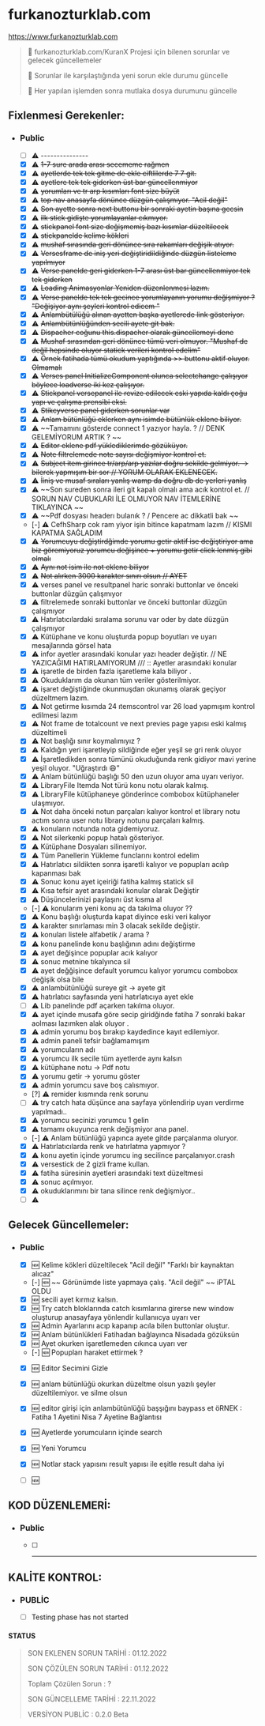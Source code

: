 ﻿# furkanozturklab.com

<https://www.furkanozturklab.com>

> 📝 furkanozturklab.com/KuranX Projesi için bilenen sorunlar ve gelecek güncellemeler
>
> 📝 Sorunlar ile karşılaştığında yeni sorun ekle durumu güncelle
> 
> 📝 Her yapılan işlemden sonra mutlaka dosya durumunu güncelle
>


## Fixlenmesi Gerekenler:


* ### Public 

	* [ ] ⚠️ ---------------
	* [x] ⚠️ ~~1-7 sure arada arası secememe rağmen~~
	* [x] ⚠️ ~~ayetlerde tek tek gitme de ekle ciftlilerde 7 7 git.~~
	* [x] ⚠️ ~~ayetlere tek tek giderken üst bar güncellenmiyor~~
	* [x] ⚠️ ~~yorumları ve tr arp kısımları font size büyüt~~
	* [x] ⚠️ ~~top nav anasayfa dönünce düzgün çalışmıyor. "Acil değil"~~
	* [x] ⚠️ ~~Son ayette sonra next buttonu bir sonraki ayetin başına gecsin~~
	* [x] ⚠️ ~~ilk stick gidişte yorumlayanlar cıkmıyor.~~
	* [x] ⚠️ ~~stickpanel font size değişmemiş bazı kısımlar düzeltilecek~~
	* [x] ⚠️ ~~stickpanelde kelime kökleri~~
	* [x] ⚠️ ~~mushaf sırasında geri dönünce sıra rakamları değişik atıyor.~~
	* [x] ⚠️ ~~Versesframe de iniş yeri değiştiridildiğinde düzgün listeleme yapılmıyor~~
	* [x] ⚠️ ~~Verse panelde geri giderken 1-7 arası üst bar güncellenmiyor tek tek giderken~~
	* [x] ⚠️ ~~Loading Animasyonlar Yeniden düzenlenmesi lazım.~~
	* [x] ⚠️ ~~Verse panelde tek tek gecince yorumlayanın yorumu değişmiyor ? "Değişiyor aynı şeyleri kontrol edicem "~~
    * [x] ⚠️ ~~Anlambütülüğü alınan ayetten başka ayetlerede link gösteriyor.~~
    * [x] ⚠️ ~~Anlambütünlüğünden secili ayete git bak.~~
    * [x] ⚠️ ~~Dispacher coğunu this.dispacher olarak güncellemeyi dene~~
    * [x] ⚠️ ~~Mushaf sırasından geri dönünce tümü veri olmuyor. "Mushaf de değil hepsinde oluyor statick verileri kontrol edelim"~~
    * [x] ⚠️ ~~Örnek fatihada tümü okudum yaptığında >> buttonu aktif oluyor. Olmamalı~~
    * [x] ⚠️ ~~Verses panel InitializeComponent olunca selectchange çalışıyor böylece loadverse iki kez çalışıyor.~~
	* [x] ⚠️ ~~Stickpanel versepanel ile revize edilecek eski yapıda kaldı çoğu yapı ve çalışma prensibi eksi.~~
    * [x] ⚠️ ~~Stikcyverse panel giderken sorunlar var~~
    * [x] ⚠️ ~~Anlam bütünlüğü eklerken aynı isimde bütünlük eklene biliyor.~~
    * [x] ⚠️ ~~Tamamını gösterde connect 1 yazıyor hayla. ?  // DENK GELEMİYORUM ARTIK ? ~~
    * [x] ⚠️ ~~Editor eklene pdf yüklediklerimde gözüküyor.~~
    * [x] ⚠️ ~~Note filtrelemede note sayısı değişmiyor kontrol et.~~
    * [x] ⚠️ ~~Subject item girince tr/arp/arp yazılar doğru sekilde gelmiyor. -> bilerek yapmışım bir sor // YORUM OLARAK EKLENECEK.~~
    * [x] ⚠️ ~~İiniş ve musaf sıraları yanlış wamp da doğru db de yerleri yanlış~~
    * [x] ⚠️ ~~Son sureden sonra ileri git kapalı olmalı ama acık kontrol et. // SORUN NAV CUBUKLARI İLE OLMUYOR NAV İTEMLERİNE TIKLAYINCA ~~
    * [x] ⚠️ ~~Pdf dosyası headerı bulanık ? / Pencere ac dikkatli bak ~~
    * [-] ⚠️ CefhSharp cok ram yiyor işin bitince kapatmam lazım // KISMI KAPATMA SAĞLADIM 
    * [x] ⚠️ ~~Yorumcuyu değiştirdğimde yorumu getir aktif ise değiştiriyor ama biz göremiyoruz yorumcu değişince + yorumu getir click lenmiş gibi olmalı~~
    * [x] ⚠️ ~~Aynı not isim ile not eklene biliyor~~
    * [x] ⚠️ ~~Not alırken 3000 karakter sınırı olsun // AYET~~
    * [x] ⚠️ verses panel ve resultpanel haric sonraki buttonlar ve önceki buttonlar düzgün çalışmıyor 
    * [x] ⚠️ filtrelemede  sonraki buttonlar ve önceki buttonlar düzgün çalışmıyor 
    * [x] ⚠️ Hatırlatıcılardaki sıralama sorunu var oder by date düzgün çalışmıyor 
    * [x] ⚠️ Kütüphane ve konu oluşturda popup boyutları ve uyarı mesajlarında görsel hata
    * [x] ⚠️ infor ayetler arasındaki konular yazı header değiştir. // NE YAZICAĞIMI HATIRLAMIYORUM   /// :: Ayetler arasındaki konular
    * [x] ⚠️ işaretle de birden fazla işaretleme kala biliyor .
    * [x] ⚠️ Okuduklarım da okunan tüm veriler gösterilmiyor.
    * [x] ⚠️ işaret değiştiğinde okunmuşdan okunamış olarak geçiyor düzeltmem lazım.
    * [x] ⚠️ Not getirme kısımda 24 ıtemscontrol var 26 load yapmışım kontrol edilmesi lazım
    * [x] ⚠️ Not frame de totalcount ve next previes page yapısı eski kalmış düzeltimeli
    * [x] ⚠️ Not başlığı sınır koymalımıyız ? 
    * [x] ⚠️ Kaldığın yeri işaretleyip sildiğinde eğer yeşil se gri renk oluyor 
    * [x] ⚠️ İşaretledikden sonra tümünü okuduğunda renk gidiyor mavi yerine yeşil oluyor. "Uğraştırdı 😄"
    * [x] ⚠️ Anlam bütünlüğü başlığı 50 den uzun oluyor ama uyarı veriyor.
    * [x] ⚠️ LibraryFile Itemda Not türü konu notu olarak kalmış.
    * [x] ⚠️ LibraryFile kütüphaneye gönderince combobox kütüphaneler ulaşmıyor.
    * [x] ⚠️ Not daha önceki notun parçaları kalıyor kontrol et library notu actım sonra user notu library notunu parçaları kalmış.
    * [x] ⚠️ konuların notunda nota gidemiyoruz.
    * [x] ⚠️ Not silerkenki popup hatalı gösteriyor.
    * [x] ⚠️ Kütüphane Dosyaları silinemiyor.
    * [x] ⚠️ Tüm Panellerin Yükleme funclarını kontrol edelim
    * [x] ⚠️ Hatırlatıcı sildikten sonra işaretli kalıyor ve popupları acılıp kapanması bak
    * [x] ⚠️ Sonuc konu ayet içeiriği fatiha kalmış statick sil 
    * [x] ⚠️ Kısa tefsir ayet arasındaki konular olarak Değiştir 
    * [x] ⚠️ Düşüncelerinizi paylaşını üst kısma al
    * [-] ⚠️ konularım yeni konu aç da takılma oluyor ?? 
    * [x] ⚠️ Konu başlığı oluşturda kapat diyince eski veri kalıyor 
    * [x] ⚠️ karakter sınırlaması min 3 olacak sekilde değiştir.
    * [x] ⚠️ konuları listele alfabetik / arama ?
    * [x] ⚠️ konu panelinde konu başlığının adını değiştirme
    * [x] ⚠️ ayet değişince popuplar acık kalıyor
    * [x] ⚠️ sonuc metnine tıkalyınca sil
    * [x] ⚠️ ayet değğişince default yorumcu kalıyor yorumcu combobox değişik olsa bile
    * [x] ⚠️ anlambütünlüğü sureye git -> ayete git
    * [x] ⚠️ hatırlatıcı sayfasında yeni hatırlatıcıya ayet ekle
    * [ ] ⚠️ Lib panelinde pdf açarken takılma oluyor.
    * [x] ⚠️ ayet içinde musafa göre secip giridğinde fatiha 7 sonraki bakar aolması lazımken alak oluyor .
    * [x] ⚠️ admin yorumu boş bırakıp kaydedince kayıt edilemiyor.
    * [x] ⚠️ admin paneli tefsir bağlamamışım
    * [x] ⚠️ yorumcuların adı
    * [x] ⚠️ yorumcu ilk secile tüm ayetlerde aynı kalsın 
    * [x] ⚠️ kütüphane notu -> Pdf notu
    * [x] ⚠️ yorumu getir -> yorumu göster
    * [x] ⚠️ admin yorumcu save boş calısmıyor.
    * [?] ⚠️ remider kısmında renk sorunu
    * [ ] ⚠️ try catch hata düşünce ana sayfaya yönlendirip uyarı verdirme yapılmadı..
    * [x] ⚠️ yorumcu secinizi yorumcu 1 gelin
    * [x] ⚠️ tamamı okuyunca renk değişmiyor ana panel.
    * [-] ⚠️ Anlam bütünlüğü yapınca ayete gitde parçalanma oluryor.
    * [x] ⚠️ Hatırlatıcılarda renk ve hatırlatma yapmıyor ? 
    * [x] ⚠️ konu ayetin içinde yorumcu ing secilince parçalanıyor.crash
    * [x] ⚠️ versestick de 2 gizli frame kullan.
    * [x] ⚠️ fatiha süresinin ayetleri arasındaki text düzeltmesi
    * [x] ⚠️ sonuc açılmıyor.
    * [x] ⚠️ okuduklarımını bir tana silince renk değişmiyor..
    * [ ] ⚠️ 

## Gelecek Güncellemeler:

* ### Public
	
	* [x] 🆕 Kelime kökleri düzeltilecek "Acil değil" "Farklı bir kaynaktan alıcaz"
	* [-] 🆕 ~~ Görünümde liste yapmaya çalış.  "Acil değil" ~~ iPTAL OLDU
	* [x] 🆕 secili ayet kırmız kalsın.
	* [x] 🆕 Try catch bloklarında catch kısımlarına girerse new window oluşturup anasayfaya yönlendir kullanııcya uyarı ver
	* [x] 🆕 Admin Ayarlarını acıp kapanıp acıla bilen buttonlar oluştur.
	* [x] 🆕 Anlam bütünlükleri Fatihadan bağlayınca Nisadada gözüksün
	* [x] 🆕 Ayet okurken işaretlemeden cıkınca uyarı ver
	* [-] 🆕 Popupları haraket ettirmek ?
	* [x] 🆕 Editor Secimini Gizle
	* [x] 🆕 anlam bütünlüğü okurkan düzeltme olsun yazılı şeyler düzeltilemiyor. ve silme olsun
	* [x] 🆕 editor girişi için anlambütünlüğü başşığını baypass et   öRNEK :  Fatiha 1 Ayetini Nisa 7 Ayetine Bağlantısı
	* [x] 🆕 Ayetlerde yorumcuların içinde search 
	* [x] 🆕 Yeni Yorumcu
	* [x] 🆕 Notlar stack yapısını result yapısı ile eşitle result daha iyi 
	* [ ] 🆕


## KOD DÜZENLEMERİ:

* ### Public
	
	* [ ] -------------

## KALİTE KONTROL:


* ### PUBLİC
	
	* [ ] Testing phase has not started

#### STATUS 

> SON EKLENEN SORUN TARİHİ : 01.12.2022
>
> SON ÇÖZÜLEN SORUN TARİHİ : 01.12.2022
>
> Toplam Çözülen Sorun : ?
>
> SON GÜNCELLEME TARİHİ : 22.11.2022
>
> VERSİYON PUBLİC : 0.2.0  Beta
>


